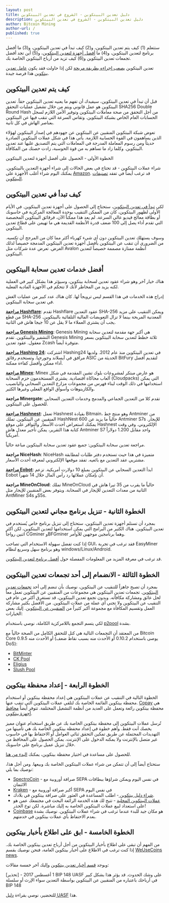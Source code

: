 ```yaml
---
layout: post
title: دليل تعدين البيتكوين - الشروع في تعدين البيتكوين
description: دليل تعدين البيتكوين - الشروع في تعدين البيتكوين
author: Bitcoin Mining
author-url: /
published: true
---
```


<p>ستتعلم (1) كيف يتم تعدين البيتكوين، و(2) كيف تبدأ في تعدين البيتكوين، و(3) ما أفضل برنامج لتعدين البيتكوين، و(4) ما <a href=" /bitcoin-mining-hardware/">أفضل أجهزة لتعدين البيتكوين</a>، و(5) أين تجد أفضل تجمعات تعدين البيتكوين و(6) كيف تزيد من أرباح البيتكوين الخاصة بك.</p>

<p>تعدين البيتكوين <a href=" /bitcoin-mining-profitability/">يصعب إجراءه بطريقة مربحة</a> لكن إذا حاولت فقد يكون <a href="http://geni.us/37CM">عامل تعدين بيتكوين</a> هذا فرصة جيدة. </p>
 
<h2>كيف يتم تعدين البيتكوين</h2>

<p>قبل أن تبدأ في تعدين البيتكوين، سيفيدك أن تفهم ما يعنيه تعدين البيتكوين حقاً. تعدين البيتكوين هو عمل قانوني ويتم من خلال تشغيل عمليات التحقق SHA256 Double Round Hash من أجل التحقق من صحة معاملات البيتكوين وتوفير الأمن اللازم لسجل الحسابات العام الخاص بشبكة البيتكوين. وتقاس السرعة التي تنقب فيها عن البيتكوين بعناصر الهاش في كل ثانية.</p>

<p>تعوض شبكة البيتكوين المنقبين عن البيتكوين عن جهودهم في إصدار البيتكوين لهؤلاء الذين يساهمون في القوة الحسابية اللازمة. يأتي هذا في شكل عملات البيتكوين الصادرة حديثاً ومن رسوم المعاملة المدرجة في المعاملات التي يتم التصديق عليها عند تعدين البيتكوين. وكلما زاد ما تساهم به من قوة الحوسبة، زادت حصتك من المكافأة.</p>
 
<p>الخطوة الأولى - الحصول على أفضل أجهزة لتعدين البيتكوين</p>

<p>شراء عملات البيتكوين - قد تحتاج في بعض الحالات إلى شراء أجهزة التعدين بالبيتكوين. يمكنك اليوم شراء أغلب الأجهزة على <a href="http://geni.us/37CM">Amazon</a>. قد ترغب أيضاً في تفقد <a href="http://www.bitcoincharts.com/">تصنيفات البيتكوين</a>. </p>

<h2>كيف تبدأ في تعدين البيتكوين</h2>

<p>لكي <a href="https://www.bitcoinmining.com/bitcoin-mining-for-beginners-how-to-mine-bitcoins/">تبدأ في تعدين البيتكوين</a>، ستحتاج إلى الحصول على أجهزة تعدين البيتكوين. في الأيام الأولى لظهور البيتكوين، كان من الممكن التنقيب بوحدة المعالجة المركزية في حاسوبك أو بطاقة معالج فيديو عالي السرعة. لم يعد هذا ممكناً الآن، فرقائق البيتكوين المخصصة التي تقدم أداء يصل إلى 100 ضعف قدرة الأنظمة القديمة هي ما تهيمن على قطاع تعدين البيتكوين.</p>

<p>وسوف يستهلك تعدين البيتكوين دون أي شيء كهرباء أكثر مما كان من المرجح أن تكسبه.  من الضروري أن تنقب عن البيتكوين بأفضل أجهزة تعدين البيتكوين المدمجة خصيصاً لذلك الغرض. تعرض عدة شركات مثل Avalon أنظمة ممتازة مصممة خصيصاً لتعدين البيتكوين.</p>

<h2>أفضل خدمات تعدين سحابة البيتكوين</h2>

<p>هناك خيار آخر وهو شراء عقود تعدين لسحابة بيتكوين، وسيؤثر هذا بشكل كبير في العملية لكنه يزيد من المخاطر لأنك لا تتحكم في الأجهزة المادية الفعلية.</p>

<p>إدراج هذه الخدمات في هذا القسم ليس ترويجاً لها. كان هناك عدد كبير من عمليات الغش في تعدين سحابة البيتكوين.</p>

<p><strong><a href="http://geni.us/hashflare">مراجعة Hashflare</a></strong>: تقدم Hashflare عقود التعدين SHA-256 ويمكن التنقيب على مزيد من قطع SHA-256 المعدنية المربحة بينما لا تزال التعويضات المالية التلقائية بالبيتكوين. يجب أن يشتري العملاء ما لا يقل عن 10 جيجا هاش في الثانية.</p>

<p><strong><a href="http://geni.us/advendorgm">مراجعة Genesis Mining</a></strong>: Genesis Mining هي أكبر جهة مقدمة لتعدين سحابة التشفير والبيتكوين. تقدم Genesis Mining ثلاثة خطط لتعدين سحابة البيتكوين بسعر معقول. عقود تعدين Zcash متوفرة أيضاً.</p>

<p><strong><a href="http://geni.us/hashing24">مراجعة Hashing 24</a></strong>: اشتركت Hashing24 في تعدين البيتكوين منذ عام 2012. ولديها مرافق في آيسلاند وجورجيا. وتستخدم رقائق ASIC الحديثة من BitFury لتقديم أفضل أداء ممكن وأفضل كفاءة ممكنة.</p>

<p><strong><a href="http://geni.us/minex">مراجعة Minex</a></strong>: Minex هو عارض مبتكر لمشروعات بلوك تشين المقدمة في شكل ألعاب محاكاة اقتصادية. يشتري المستخدمون حزم السحابة (Cloudpacks) التي يمكن استخدامها في ذلك الوقت لبناء فهرس من مجموعات مزارع التعدين السحابي واليانصيب والكازينوهات وأسواق الواقع الفعلي وغيرها الكثير.</p>

<p><strong>مراجعة Minergate</strong>: تقدم كلا من التعدين الجماعي والمدمج وخدمات التعدين السحابي للحصول على البيتكوين.</p>

<p><strong><a href="http://geni.us/advendorgm">مراجعة Hashnest</a></strong>: تعمل Hashnest بقيادة Bitmain، وهو منتج خط Antminer من المنقبين عن البيتكوين. تملك HashNest حالياً ما يزيد عن 600 Antminer S7s للإيجار. يمكنك استعراض أحدث الأسعار والتوافر على موقع Hashnest الإلكتروني. وفي وقت كتابة هذا التقرير، يمكن تأجير معدل هاش Antminer S7 واحد مقابل 1.200 دولاراً أمريكياً.</p>

<p>مراجعة تعدين سحابة البيتكوين: جميع عقود تعدين سحابة البيتكوين مباعة حالياً.</p>

<p><strong>مراجعة NiceHash</strong>: NiceHash متميزة في هذا حيث تستخدم دفتر طلبات لمطابقة مشتريي عقد التعدين مع بائعيه. تفقد موقعها الإلكتروني لمعرفة أحدث الأسعار.</p>

<p><strong><a href="http://geni.us/hashflare">مراجعة Eobot</a></strong>: ابدأ التعدين السحابي عن البيتكوين بمبلغ 10 دولارت أمريكية. تزعم Eobot أن بإمكان عملائها رد رأس المال خلال 14 شهراً.</p>

<p><strong>مراجعة MineOnCloud</strong>: تملك MineOnCloud حالياً ما يقرب من 35 تيرا هاش في الثانية من معدات التعدين للإيجار في السحابة. ويتوفر بعض المنقبين للإيجار مثل AntMiner S4s وS5s.</p>
 
<h2>الخطوة الثانية - تنزيل برنامج مجاني لتعدين البيتكوين</h2>

<p>بمجرد أن تستلم أجهزة تعدين البيتكوين، ستحتاج إلى تنزيل برنامج خاص يُستخدم في تعدين البيتكوين. هناك الكثير من البرامج التي يمكن استخدامها لتعدين البيتكوين، لكن أكثر اثنين رواجاً CGminer وBFGminer وهما برنامجين موجهين للأوامر.</p>

<p>إذا كنت تفضل سهولة الاستخدام التي تصاحب GUI، فقد ترغب في تجربة EasyMiner وهو برنامج سهل وسريع لنظام windows/Linux/Android.</p>

<p>قد ترغب في معرفة المزيد من المعلومات المفصلة حول <a href="/bitcoin-mining-software/">أفضل برنامج لتعدين البيتكوين</a>.</p>
 
<h2>الخطوة الثالثة - الانضمام إلى أحد تجمعات تعدين البيتكوين</h2>

<p>بمجرد أن تصبح جاهزاً للتنقيب عن البيتكوين، نوصيك بأن تنضم إلى أحد <a href="/bitcoin-mining-pools/">تجمعات تعدين البيتكوين</a>. تجمعات تعدين البيتكوين هي مجموعات من المنقبين عن البيتكوين تعمل معاً لحل عائق ومشاركة مكافآته. وبدون تجمع تعدين البيتكوين، قد تستغرق أكثر من عام في التنقيب عن البيتكوين ولا تجني أي عملة من عملات البيتكوين. من الأفضل بكثير مشاركة العمل وتقسيم المكافأة مع مجموعة أكبر كثيراً من <a href="/">المنقبين عن البيتكوين</a>. إليك بعض الخيارات:</p>

<p>لكي يتسم التجمع باللامركزية الكاملة، نوصي باستخدام <a href="http://p2pool.in/">p2pool</a> بشدة.</p>

<p>من المعتقد أن التجمعات التالية هي كتل للتحقق الكامل من الصحة حالياً مع Bitcoin Core 0.9.5 أو الأحدث منه (يوصى باستخدام 0.10.2 أو الأحدث منه بسبب نقاط ضعف DoS):</p>
<ul>
<li><a href="https://bitminter.com/">BitMinter</a></li>
<li><a href="http://www.kano.is/">CK Pool</a></li>
<li><a href="http://eligius.st/~gateway/">Eligius</a></li>
<li><a href="https://en.bitcoin.it/wiki/Bitcoin_Pooled_Mining">Slush Pool</a></li>
 </ul>
<h2>الخطوة الرابعة - إعداد محفظة بيتكوين</h2>

<p>الخطوة التالية في التنقيب عن عملات البيتكوين هي إعداد محفظة بيتكوين أو استخدام محفظة بيتكوين القائمة الخاصة بك لتلقي عملات البيتكوين التي تنقب عنها. <a href="http://geni.us/copay">Copay</a> هي محفظة بيتكوين رائعة وتعمل على العديد من أنظمة التشغيل المختلفة. تتوفر أيضاً <a href="http://geni.us/ledger">محافظ أجهزة بيتكوين</a>.</p>

<p>تُرسل عملات البيتكوين إلى محفظة بيتكوين الخاصة بك عن طريق استخدام عنوان مميز يخصك أنت فقط. وأهم خطوة في إعداد محفظة بيتكوين الخاصة بك هي تأمينها من التهديدات المحتملة عن طريق تمكين التحقق ثنائي العوامل أو الاحتفاظ بها في حاسوب غير متصل بالإنترنت ولا يمكنه الدخول على الإنترنت. يمكن الحصول على المحافظ من خلال تنزيل عميل برنامج على حاسوبك.</p>

<p>للحصول على مساعدة في اختيار محفظة بيتكوين، يمكنك <a href="https://www.weusecoins.com/en/find-the-best-bitcoin-wallet/">البدء من هنا</a>.</p>

<p>ستحتاج أيضاً إلى أن تتمكن من شراء عملات البيتكوين الخاصة بك وبيعها. ومن أجل هذا، نوصيك بما يلي:</p>
<ul>
<li><a href="http://geni.us/spectrocoin">SpectroCoin</a> - صرافة أوروبية مع  SEPA في نفس اليوم ويمكن شراؤها ببطاقات الائتمان</li>
<li><a href="https://www.kraken.com/">Kraken</a> - أكبر صرافة أوروبية مع SEPA في نفس اليوم</li>
<li><a href="https://www.weusecoins.com/en/how-buy-bitcoins-online-best-bitcoin-exchange-rate-bitcoin-price/">شراء دليل بيتكوين </a>- اطلب المساعدة في العثور على صرافة بيتكوين في بلادك.</li>
<li><a href="http://geni.us/localbitcoins">عملات البيتكوين المحلية</a> - تتيح لك هذه الخدمة الرائعة البحث في مجتمعك عمن هو على استعداد لبيع عملات البيتكوين الخاصة به إليك مباشرة. لكن توخ الحذر!</li>
<li><a href="http://geni.us/coinbase">Coinbase</a> هو مكان جيد للبدء عندما ترغب في شراء عملات البيتكوين. نوصيك بشدة بعدم الاحتفاظ بأي عملات بيتكوين في خدمتهم.</li>
 </ul>
<h2>الخطوة الخامسة - ابق على اطلاع بأخبار بيتكوين</h2>

<p>من المهم أن تبقى على اطلاع بأخبار البيتكوين من أجل أرباح تعدين بيتكوين الخاصة بك. إذا كنت ترغب في الاطلاع على أخبار بيتكوين العامة، فنحن نوصيك بقسم <a href="https://www.weusecoins.com/news/">WeUseCoins news</a>.</p>
 
<p>ويوجد <a href="https://www.bitcoinmining.com/news/">قسم أخبار تعدين بيتكوين</a> وإليك آخر خمسة مقالات:</p>
 
<p>[تحذير] - 1 أغسطس 2017 BIP 148 UASF على وشك الحدوث. قد يؤثر هذا بشكل كبير في أرباحك باعتباره من المنقبين عن البيتكوين بواسطة التعدين سواء الإرث أو سلسلة BIP 148</p>
 
<p>للتحضير، نوصي بقراءة <a href="https://www.weusecoins.com/uasf-guide/">دليل UASF</a> هذا.</p>
 

